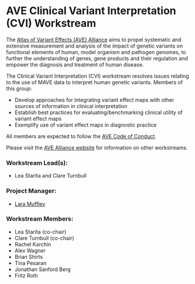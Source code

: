 # AVE Clinical Variant Interpretation (CVI) Workstream

The [Atlas of Variant Effects (AVE) Alliance](https://www.varianteffect.org) aims to propel systematic and extensive measurement and analysis of the impact of genetic variants on functional elements of human, model organism and pathogen genomes, to further the understanding of genes, gene products and their regulation and empower the diagnosis and treatment of human disease.

The Clinical Variant Interpretation (CVI) workstream resolves issues relating to the use of MAVE data to interpret human genetic variants. Members of this group:

* Develop approaches for integrating variant effect maps with other sources of information in clinical interpretation
* Establish best practices for evaluating/benchmarking clinical utility of variant effect maps
* Exemplify use of variant effect maps in diagnostic practice

All members are expected to follow the [AVE Code of Conduct](https://www.varianteffect.org/code-of-conduct).

Please visit the [AVE Alliance website](https://www.varianteffect.org/workstreams) for information on other workstreams.

### Workstream Lead(s): 
* Lea Starita and Clare Turnbull

### Project Manager: 
* [Lara Muffley](mailto:muffley@uw.edu?subject=AVE%20CVI%20Workstream)

### Workstream Members:
* Lea Starita (co-chair) 
* Clare Turnbull (co-chair) 
* Rachel Karchin
* Alex Wagner 
* Brian Shirts 
* Tina Pesaran 
* Jonathan Sanford Berg
* Fritz Roth
